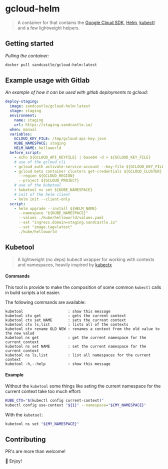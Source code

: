 # gcloud-helm

> A container for that contains the [Google Cloud SDK](https://cloud.google.com/sdk/), [Helm](https://helm.sh/), [kubectl](https://kubernetes.io/docs/tasks/tools/install-kubectl/) and a few lightweight helpers.

## Getting started

_Pulling the container:_

```sh
docker pull sandcastle/gcloud-helm:latest
```

## Example usage with Gitlab

_An example of how it can be used with gitlab deployments to gcloud:_

```yaml
deploy-staging:
  image: sandcastle/gcloud-helm:latest
  stage: staging
  environment:
    name: staging
    url: https://staging.sandcastle.io/
  when: manual
  variables:
    GCLOUD_KEY_FILE: /tmp/gcloud-api-key.json
    KUBE_NAMESPACE: staging
    HELM_NAME: helloworld
  before_script:
    - echo ${GCLOUD_API_KEYFILE} | base64 -d > ${GCLOUD_KEY_FILE}
    # use of the gcloud cli
    - gcloud auth activate-service-account --key-file ${GCLOUD_KEY_FILE}
    - gcloud beta container clusters get-credentials ${GCLOUD_CLUSTER}
      --region ${GCLOUD_REGION}
      --project ${GCLOUD_PROJECT}
    # use of the kubetool
    - kubetool ns set ${KUBE_NAMESPACE}
    # init of the helm client
    - helm init --client-only
  script:
    - helm upgrade --install ${HELM_NAME}
      --namespace "${KUBE_NAMESPACE}"
      --values ./kube/helloworld/values.yaml
      --set "ingress.domain=staging.sandcastle.io"
      --set "image.tag=latest"
      ./kube/helloworld
```

## Kubetool

> A lightweight (no deps) kubectl wrapper for working with contexts and namespaces,
> heavily inspired by [kubectx](https://github.com/ahmetb/kubectx)

#### Commands

This tool is provide to make the composition of some common `kubectl` calls in build
scripts a lot easier.

The following commands are available:

```
kubetool                    : show this message
kubetool ctx get            : gets the current context
kubetool ctx set NAME       : sets the current context
kubetool ctx ls,list        : lists all of the contexts
kubetool ctx rename OLD NEW : renames a context from the old value to the new valud
kubetool ns get             : get the current namespace for the current context
kubetool ns set NAME        : set the current namespace for the current context
kubetool ns ls,list         : list all namespaces for the current context
kubetool -h,--help          : show this message
```

#### Example

Without the `kubetool` some things like seting the current namespace for the current
context take too much effort:

```sh
KUBE_CTX="$(kubectl config current-context)"
kubectl config use-context "${1}" --namespace="${MY_NAMESPACE}"
```

With the `kubetool`:

```sh
kubetool ns set "${MY_NAMESPACE}"
```

## Contributing

PR's are more than welcome!

:beers: Enjoy!
